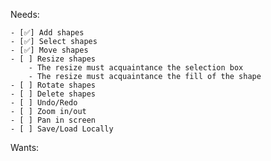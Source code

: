 Needs:

    - [✅] Add shapes
    - [✅] Select shapes
    - [✅] Move shapes
    - [ ] Resize shapes
        - The resize must acquaintance the selection box
        - The resize must acquaintance the fill of the shape
    - [ ] Rotate shapes
    - [ ] Delete shapes
    - [ ] Undo/Redo
    - [ ] Zoom in/out
    - [ ] Pan in screen
    - [ ] Save/Load Locally

Wants:
